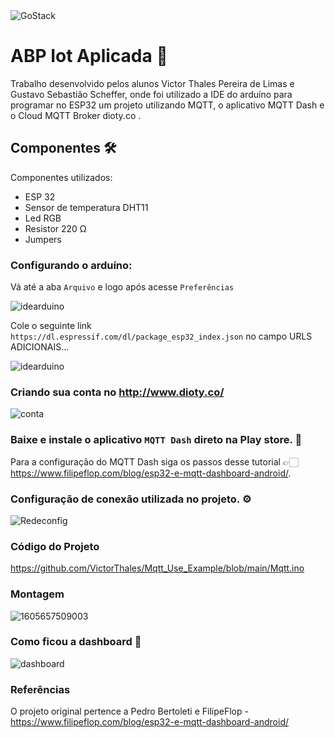 <img alt="GoStack" src="https://lh6.googleusercontent.com/proxy/K5fmOf83OCmcXLL6A8C661JiY_kCgEehnEzR8zyhludeemsL9n4R3vq1Q2aQBN_Vvd1PucGHzvY21aQNl_mvkhHDVNTAeFlgTLxVWaAQ4_eX" />

# ABP Iot Aplicada 🚀

Trabalho desenvolvido pelos alunos Victor Thales Pereira de Limas e Gustavo Sebastião Scheffer, onde foi utilizado a IDE do arduíno para programar no ESP32 um projeto utilizando MQTT, o aplicativo MQTT Dash e o Cloud MQTT Broker dioty.co .

## Componentes 🛠
Componentes utilizados: 
- ESP 32
- Sensor de temperatura DHT11
- Led RGB
- Resistor 220 Ω
- Jumpers

### Configurando o arduíno:

Vá até a aba `Arquivo` e logo após acesse `Preferências`

![idearduino](https://media.discordapp.net/attachments/689821241023922194/786334688012009482/unknown.png)

Cole o seguinte link `https://dl.espressif.com/dl/package_esp32_index.json` no campo URLS ADICIONAIS...

![idearduino](https://cdn.discordapp.com/attachments/689821241023922194/786335690912038952/unknown.png)

### Criando sua conta no http://www.dioty.co/

![conta](https://cdn.discordapp.com/attachments/689821241023922194/786340378335772743/unknown.png)

### Baixe e instale o aplicativo `MQTT Dash` direto na Play store. 📲

Para a configuração do MQTT Dash siga os passos desse tutorial 👉🏻 https://www.filipeflop.com/blog/esp32-e-mqtt-dashboard-android/.

### Configuração de conexão utilizada no projeto. ⚙️

![Redeconfig](https://cdn.discordapp.com/attachments/689821241023922194/786339923506626600/Screenshot_20201209-181233_MQTT_Dash.jpg)

### Código do Projeto

https://github.com/VictorThales/Mqtt_Use_Example/blob/main/Mqtt.ino

### Montagem

![1605657509003](https://cdn.discordapp.com/attachments/689821241023922194/786341183160713216/20201209_181830.jpg)

### Como ficou a dashboard 👀

![dashboard](https://cdn.discordapp.com/attachments/689821241023922194/786357421927825428/Screenshot_20201209-192220_MQTT_Dash.jpg)

### Referências 

O projeto original pertence a Pedro Bertoleti e FilipeFlop - https://www.filipeflop.com/blog/esp32-e-mqtt-dashboard-android/

